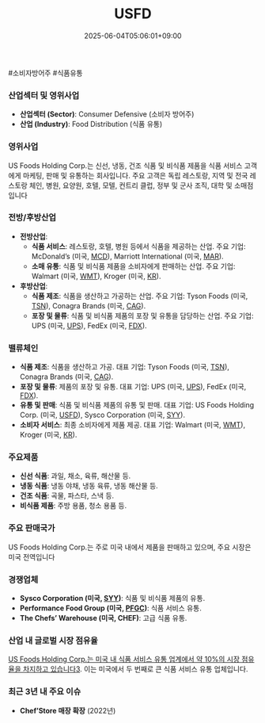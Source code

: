 ﻿---
title: "USFD"
date: 2025-06-04T05:06:01+09:00
lastmod: 2025-06-04T05:06:01+09:00
type: docs
sidebar:
  open: true
weight: 921
---
<div style="display:none">
  <meta property="article:published_time" content="2025-06-03T20:06:01Z" />
  <meta property="article:modified_time" content="2025-06-03T20:06:01Z" />
</div>
#소비자방어주 #식품유통 

### 산업섹터 및 영위사업

- **산업섹터 (Sector)**: Consumer Defensive (소비자 방어주)
- **산업 (Industry)**: Food Distribution (식품 유통)

### 영위사업

US Foods Holding Corp.는 신선, 냉동, 건조 식품 및 비식품 제품을 식품 서비스 고객에게 마케팅, 판매 및 유통하는 회사입니다. 주요 고객은 독립 레스토랑, 지역 및 전국 레스토랑 체인, 병원, 요양원, 호텔, 모텔, 컨트리 클럽, 정부 및 군사 조직, 대학 및 소매점입니다

### 전방/후방산업

- **전방산업**:
    - **식품 서비스**: 레스토랑, 호텔, 병원 등에서 식품을 제공하는 산업. 주요 기업: McDonald’s (미국, [MCD](/company-analysis/mcd/)), Marriott International (미국, [MAR](/company-analysis/mar/)).
    - **소매 유통**: 식품 및 비식품 제품을 소비자에게 판매하는 산업. 주요 기업: Walmart (미국, [WMT](/company-analysis/wmt/)), Kroger (미국, [KR](/company-analysis/kr/)).
- **후방산업**:
    - **식품 제조**: 식품을 생산하고 가공하는 산업. 주요 기업: Tyson Foods (미국, [TSN](/company-analysis/tsn/)), Conagra Brands (미국, [CAG](/company-analysis/cag/)).
    - **포장 및 물류**: 식품 및 비식품 제품의 포장 및 유통을 담당하는 산업. 주요 기업: UPS (미국, [UPS](/company-analysis/ups/)), FedEx (미국, [FDX](/company-analysis/fdx/)).

### 밸류체인

- **식품 제조**: 식품을 생산하고 가공. 대표 기업: Tyson Foods (미국, [TSN](/company-analysis/tsn/)), Conagra Brands (미국, [CAG](/company-analysis/cag/)).
- **포장 및 물류**: 제품의 포장 및 유통. 대표 기업: UPS (미국, [UPS](/company-analysis/ups/)), FedEx (미국, [FDX](/company-analysis/fdx/)).
- **유통 및 판매**: 식품 및 비식품 제품의 유통 및 판매. 대표 기업: US Foods Holding Corp. (미국, [USFD](/company-analysis/usfd/)), Sysco Corporation (미국, [SYY](/company-analysis/syy/)).
- **소비자 서비스**: 최종 소비자에게 제품 제공. 대표 기업: Walmart (미국, [WMT](/company-analysis/wmt/)), Kroger (미국, [KR](/company-analysis/kr/)).

### 주요제품

- **신선 식품**: 과일, 채소, 육류, 해산물 등.
- **냉동 식품**: 냉동 야채, 냉동 육류, 냉동 해산물 등.
- **건조 식품**: 곡물, 파스타, 스낵 등.
- **비식품 제품**: 주방 용품, 청소 용품 등.

### 주요 판매국가

US Foods Holding Corp.는 주로 미국 내에서 제품을 판매하고 있으며, 주요 시장은 미국 전역입니다

### 경쟁업체

- **Sysco Corporation (미국, [SYY](/company-analysis/syy/))**: 식품 및 비식품 제품의 유통.
- **Performance Food Group (미국, [PFGC](/company-analysis/pfgc/))**: 식품 서비스 유통.
- **The Chefs’ Warehouse (미국, CHEF)**: 고급 식품 유통.

### 산업 내 글로벌 시장 점유율

[US Foods Holding Corp.는 미국 내 식품 서비스 유통 업계에서 약 10%의 시장 점유율을 차지하고 있습니다](https://www.choicestock.co.kr/search/summary/USFD)[3](https://www.choicestock.co.kr/search/summary/USFD). 이는 미국에서 두 번째로 큰 식품 서비스 유통 업체입니다.

### 최근 3년 내 주요 이슈

- **Chef’Store 매장 확장** (2022년)
